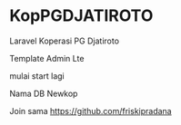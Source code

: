 # KopPGDJATIROTO
Laravel Koperasi PG Djatiroto

Template Admin Lte

mulai start lagi

Nama DB Newkop

Join sama https://github.com/friskipradana

